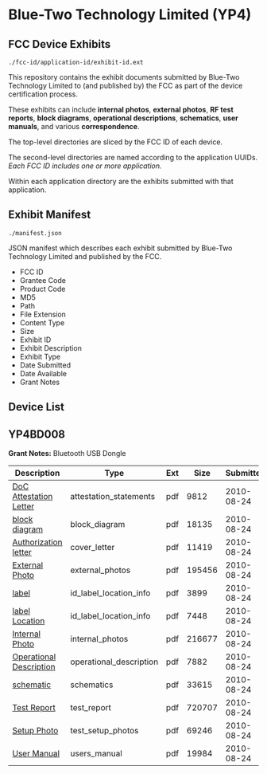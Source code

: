 # Blue-Two Technology Limited (YP4)
## FCC Device Exhibits

```
./fcc-id/application-id/exhibit-id.ext
```

This repository contains the exhibit documents submitted by Blue-Two Technology Limited to (and published by) the FCC as part of the device certification process.

These exhibits can include **internal photos**, **external photos**, **RF test reports**, **block diagrams**, **operational descriptions**, **schematics**, **user manuals**, and various **correspondence**.

The top-level directories are sliced by the FCC ID of each device.

The second-level directories are named according to the application UUIDs. *Each FCC ID includes one or more application.*

Within each application directory are the exhibits submitted with that application. 

## Exhibit Manifest

```
./manifest.json
```

JSON manifest which describes each exhibit submitted by Blue-Two Technology Limited and published by the FCC.

- FCC ID
- Grantee Code
- Product Code
- MD5
- Path
- File Extension
- Content Type
- Size
- Exhibit ID
- Exhibit Description
- Exhibit Type
- Date Submitted
- Date Available
- Grant Notes

## Device List
## YP4BD008
**Grant Notes:** Bluetooth USB Dongle

| Description | Type | Ext | Size | Submitted | Available |
| ----------- | ---- | --- | ---- | --------- | --------- |
| [DoC Attestation Letter](YP4BD008/9275fed35d1f07c9f360d81b0123ed3c/1331134.pdf) | attestation_statements | pdf | 9812 | 2010-08-24 | 2010-08-24 |
| [block diagram](YP4BD008/9275fed35d1f07c9f360d81b0123ed3c/1244432.pdf) | block_diagram | pdf | 18135 | 2010-08-24 | 2010-08-24 |
| [Authorization letter](YP4BD008/9275fed35d1f07c9f360d81b0123ed3c/1331123.pdf) | cover_letter | pdf | 11419 | 2010-08-24 | 2010-08-24 |
| [External Photo](YP4BD008/9275fed35d1f07c9f360d81b0123ed3c/1331127.pdf) | external_photos | pdf | 195456 | 2010-08-24 | 2010-08-24 |
| [label](YP4BD008/9275fed35d1f07c9f360d81b0123ed3c/1331128.pdf) | id_label_location_info | pdf | 3899 | 2010-08-24 | 2010-08-24 |
| [label Location](YP4BD008/9275fed35d1f07c9f360d81b0123ed3c/1331129.pdf) | id_label_location_info | pdf | 7448 | 2010-08-24 | 2010-08-24 |
| [Internal Photo](YP4BD008/9275fed35d1f07c9f360d81b0123ed3c/1331130.pdf) | internal_photos | pdf | 216677 | 2010-08-24 | 2010-08-24 |
| [Operational Description](YP4BD008/9275fed35d1f07c9f360d81b0123ed3c/1331125.pdf) | operational_description | pdf | 7882 | 2010-08-24 | 2010-08-24 |
| [schematic](YP4BD008/9275fed35d1f07c9f360d81b0123ed3c/1331126.pdf) | schematics | pdf | 33615 | 2010-08-24 | 2010-08-24 |
| [Test Report](YP4BD008/9275fed35d1f07c9f360d81b0123ed3c/1331131.pdf) | test_report | pdf | 720707 | 2010-08-24 | 2010-08-24 |
| [Setup Photo](YP4BD008/9275fed35d1f07c9f360d81b0123ed3c/1331132.pdf) | test_setup_photos | pdf | 69246 | 2010-08-24 | 2010-08-24 |
| [User Manual](YP4BD008/9275fed35d1f07c9f360d81b0123ed3c/1331133.pdf) | users_manual | pdf | 19984 | 2010-08-24 | 2010-08-24 |
